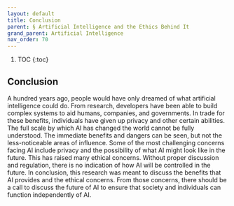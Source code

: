 ```yaml
---
layout: default
title: Conclusion  
parent: § Artificial Intelligence and the Ethics Behind It  
grand_parent: Artificial Intelligence 
nav_order: 70 
---
```

<style>
.dont-break-out {
  /* These are technically the same, but use both */
  overflow-wrap: break-word;
  word-wrap: break-word;

     -ms-word-break: break-all;
  /* This is the dangerous one in WebKit, as it breaks things wherever */
  word-break: break-all;
  /* Instead use this non-standard one: */
  word-break: break-word;
}

.youtube-container {
    position: relative;
    width: 100%;
    height: 0;
    padding-bottom: 56.25%;
}
.youtube-video {
    position: absolute;
    top: 0;
    left: 0;
    width: 100%;
    height: 100%;
}

</style>

<div class="dont-break-out" markdown="1">

1. TOC
{:toc}

## Conclusion
A hundred years ago, people would have only dreamed of what artificial intelligence could do. From research, developers have been able to build complex systems to aid humans, companies, and governments. In trade for these benefits, individuals have given up privacy and other certain abilities. The full scale by which AI has changed the world cannot be fully understood. The immediate benefits and dangers can be seen, but not the less-noticeable areas of influence. Some of the most challenging concerns facing AI include privacy and the possibility of what AI might look like in the future. This has raised many ethical concerns. Without proper discussion and regulation, there is no indication of how AI will be controlled in the future. In conclusion, this research was meant to discuss the benefits that AI provides and the ethical concerns. From those concerns, there should be a call to discuss the future of AI to ensure that society and individuals can function independently of AI.

</div>
